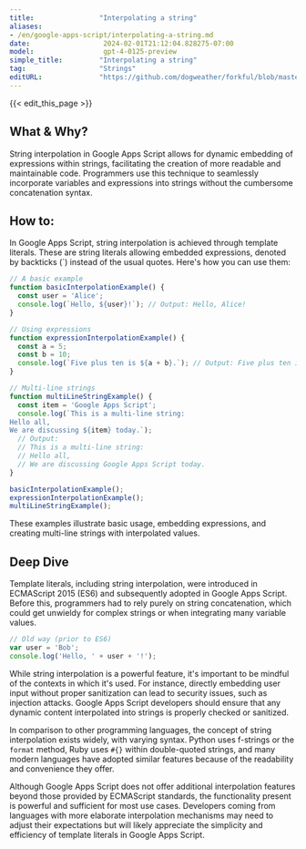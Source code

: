 ```yaml
---
title:                "Interpolating a string"
aliases:
- /en/google-apps-script/interpolating-a-string.md
date:                  2024-02-01T21:12:04.828275-07:00
model:                 gpt-4-0125-preview
simple_title:         "Interpolating a string"
tag:                  "Strings"
editURL:              "https://github.com/dogweather/forkful/blob/master/content/en/google-apps-script/interpolating-a-string.md"
---
```


{{< edit_this_page >}}

## What & Why?

String interpolation in Google Apps Script allows for dynamic embedding of expressions within strings, facilitating the creation of more readable and maintainable code. Programmers use this technique to seamlessly incorporate variables and expressions into strings without the cumbersome concatenation syntax.

## How to:

In Google Apps Script, string interpolation is achieved through template literals. These are string literals allowing embedded expressions, denoted by backticks (\`) instead of the usual quotes. Here's how you can use them:

```javascript
// A basic example
function basicInterpolationExample() {
  const user = 'Alice';
  console.log(`Hello, ${user}!`); // Output: Hello, Alice!
}

// Using expressions
function expressionInterpolationExample() {
  const a = 5;
  const b = 10;
  console.log(`Five plus ten is ${a + b}.`); // Output: Five plus ten is 15.
}

// Multi-line strings
function multiLineStringExample() {
  const item = 'Google Apps Script';
  console.log(`This is a multi-line string:
Hello all,
We are discussing ${item} today.`);
  // Output:
  // This is a multi-line string:
  // Hello all,
  // We are discussing Google Apps Script today.
}

basicInterpolationExample();
expressionInterpolationExample();
multiLineStringExample();
```

These examples illustrate basic usage, embedding expressions, and creating multi-line strings with interpolated values. 

## Deep Dive

Template literals, including string interpolation, were introduced in ECMAScript 2015 (ES6) and subsequently adopted in Google Apps Script. Before this, programmers had to rely purely on string concatenation, which could get unwieldy for complex strings or when integrating many variable values.

```javascript
// Old way (prior to ES6)
var user = 'Bob';
console.log('Hello, ' + user + '!');
```

While string interpolation is a powerful feature, it's important to be mindful of the contexts in which it's used. For instance, directly embedding user input without proper sanitization can lead to security issues, such as injection attacks. Google Apps Script developers should ensure that any dynamic content interpolated into strings is properly checked or sanitized.

In comparison to other programming languages, the concept of string interpolation exists widely, with varying syntax. Python uses f-strings or the `format` method, Ruby uses `#{}` within double-quoted strings, and many modern languages have adopted similar features because of the readability and convenience they offer.

Although Google Apps Script does not offer additional interpolation features beyond those provided by ECMAScript standards, the functionality present is powerful and sufficient for most use cases. Developers coming from languages with more elaborate interpolation mechanisms may need to adjust their expectations but will likely appreciate the simplicity and efficiency of template literals in Google Apps Script.
